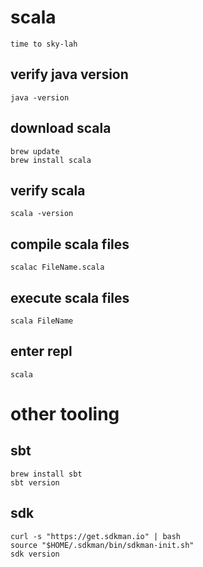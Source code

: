 # scala

```
time to sky-lah
```

## verify java version

```
java -version
```

## download scala

```
brew update
brew install scala
```

## verify scala

```
scala -version
```

## compile scala files

```
scalac FileName.scala
```

## execute scala files

```
scala FileName
```

## enter repl

```
scala
```

# other tooling

## sbt

```
brew install sbt
sbt version
```

## sdk

```
curl -s "https://get.sdkman.io" | bash
source "$HOME/.sdkman/bin/sdkman-init.sh"
sdk version
```
